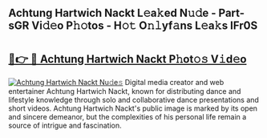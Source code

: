 ## Achtung Hartwich Nackt L𝚎a𝚔ed N𝚞𝚍e - Part-sGR Vi𝚍𝚎o P𝚑𝚘tos - H𝚘𝚝 O𝚗𝚕yf𝚊ns L𝚎a𝚔s IFr0S

# <h2><a href="http://kfb7ow.oniu.top/?m=Achtung+Hartwich+Nackt">🔗👉 🔴 Achtung Hartwich Nackt P𝚑ot𝚘𝚜 V𝚒d𝚎o</a></h2>

[![Achtung Hartwich Nackt Nu𝚍e𝚜](https://i.imgur.com/0qMVB7G.gif)](http://kfb7ow.oniu.top/?m=Achtung+Hartwich+Nackt)
Digital media creator and web entertainer Achtung Hartwich Nackt, known for distributing dance and lifestyle knowledge through solo and collaborative dance presentations and short videos. Achtung Hartwich Nackt's public image is marked by its open and sincere demeanor, but the complexities of his personal life remain a source of intrigue and fascination.  
